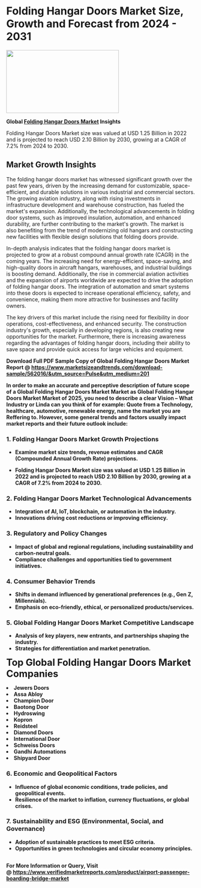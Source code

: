 <H1>Folding Hangar Doors Market Size, Growth and Forecast from 2024 - 2031</H1><img class="aligncenter size-medium wp-image-584254" src="https://thirdeyenews.in/wp-content/uploads/2024/09/Global-Market-Research-300x168.jpeg" alt="" width="300" height="168" /><p><strong>Global&nbsp;<a href="https://www.marketsizeandtrends.com/download-sample/562016/&amp;utm_source=Pulse&amp;utm_medium=201">Folding Hangar Doors Market</a> Insights</strong></p><p>Folding Hangar Doors Market size was valued at USD 1.25 Billion in 2022 and is projected to reach USD 2.10 Billion by 2030, growing at a CAGR of 7.2% from 2024 to 2030.</p><p><h2>Market Growth Insights</h2> <p>The folding hangar doors market has witnessed significant growth over the past few years, driven by the increasing demand for customizable, space-efficient, and durable solutions in various industrial and commercial sectors. The growing aviation industry, along with rising investments in infrastructure development and warehouse construction, has fueled the market's expansion. Additionally, the technological advancements in folding door systems, such as improved insulation, automation, and enhanced durability, are further contributing to the market's growth. The market is also benefiting from the trend of modernizing old hangars and constructing new facilities with flexible design solutions that folding doors provide.</p> <p><strong></strong></p> <p>In-depth analysis indicates that the folding hangar doors market is projected to grow at a robust compound annual growth rate (CAGR) in the coming years. The increasing need for energy-efficient, space-saving, and high-quality doors in aircraft hangars, warehouses, and industrial buildings is boosting demand. Additionally, the rise in commercial aviation activities and the expansion of airports worldwide are expected to drive the adoption of folding hangar doors. The integration of automation and smart systems into these doors is expected to increase operational efficiency, safety, and convenience, making them more attractive for businesses and facility owners.</p> <p>The key drivers of this market include the rising need for flexibility in door operations, cost-effectiveness, and enhanced security. The construction industry's growth, especially in developing regions, is also creating new opportunities for the market. Furthermore, there is increasing awareness regarding the advantages of folding hangar doors, including their ability to save space and provide quick access for large vehicles and equipment.</p> <p><strong></p><p><span class=""><strong>Download Full PDF Sample Copy of Global Folding Hangar Doors Market Report</strong> @ <a href="https://www.marketsizeandtrends.com/download-sample/562016/&amp;utm_source=Pulse&amp;utm_medium=201" target="_blank">https://www.marketsizeandtrends.com/download-sample/562016/&amp;utm_source=Pulse&amp;utm_medium=201</a></span></p><p>In order to make an accurate and perceptive description of future scope of a Global&nbsp;Folding Hangar Doors Market Market as Global&nbsp;Folding Hangar Doors Market Market of 2025, you need to describe a clear Vision &ndash; What Industry or Linda can you think of for example: Quote from a Technology, healthcare, automotive, renewable energy, name the market you are Reffering to. However, some general trends and factors usually impact market reports and their future outlook include:</p><h3>1.&nbsp;<strong>Folding Hangar Doors Market Growth Projections</strong></h3><ul><li>Examine market size trends, revenue estimates and CAGR (Compounded Annual Growth Rate) projections.</li><li><p>Folding Hangar Doors Market size was valued at USD 1.25 Billion in 2022 and is projected to reach USD 2.10 Billion by 2030, growing at a CAGR of 7.2% from 2024 to 2030.</p></li></ul><h3>2.&nbsp;<strong>Folding Hangar Doors Market Technological Advancements</strong></h3><ul><li>Integration of AI, IoT, blockchain, or automation in the industry.</li><li>Innovations driving cost reductions or improving efficiency.</li></ul><h3>3.&nbsp;<strong>Regulatory and Policy Changes</strong></h3><ul><li>Impact of global and regional regulations, including sustainability and carbon-neutral goals.</li><li>Compliance challenges and opportunities tied to government initiatives.</li></ul><h3>4.&nbsp;<strong>Consumer Behavior Trends</strong></h3><ul><li>Shifts in demand influenced by generational preferences (e.g., Gen Z, Millennials).</li><li>Emphasis on eco-friendly, ethical, or personalized products/services.</li></ul><h3>5.&nbsp;<strong>Global Folding Hangar Doors Market Competitive Landscape</strong></h3><ul><li>Analysis of key players, new entrants, and partnerships shaping the industry.</li><li>Strategies for differentiation and market penetration.</li></ul><p data-pm-slice="1 1 []"><span style="color: inherit; font-family: inherit; font-size: 25px;">Top Global Folding Hangar Doors Market Companies</span></p><div class="" data-test-id=""><p><li>Jewers Doors</li><li> Assa Abloy</li><li> Champion Door</li><li> Baotong Door</li><li> Hydroswing</li><li> Kopron</li><li> Reidsteel</li><li> Diamond Doors</li><li> International Door</li><li> Schweiss Doors</li><li> Gandhi Automations</li><li> Shipyard Door</li></p></div><h3>6.&nbsp;<strong>Economic and Geopolitical Factors</strong></h3><ul><li>Influence of global economic conditions, trade policies, and geopolitical events.</li><li>Resilience of the market to inflation, currency fluctuations, or global crises.</li></ul><h3>7.&nbsp;<strong>Sustainability and ESG (Environmental, Social, and Governance)</strong></h3><ul><li>Adoption of sustainable practices to meet ESG criteria.</li><li>Opportunities in green technologies and circular economy principles.</li></ul><h2><strong style="font-size: 14px;">For More Information or Query, Visit @&nbsp;</strong><a style="background-color: #ffffff; font-size: 14px;" href="https://www.marketsizeandtrends.com/report/folding-hangar-doors-market/" target="_blank">https://www.verifiedmarketreports.com/product/airport-passenger-boarding-bridge-market</a></h2>

